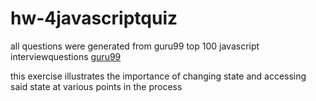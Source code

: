 # hw-4javascriptquiz
all questions were generated from guru99 top 100 javascript interviewquestions
[guru99](https://www.guru99.com/javascript-interview-questions-answers.html)
<p>this exercise illustrates the importance of changing state and accessing said state at various points in the process
